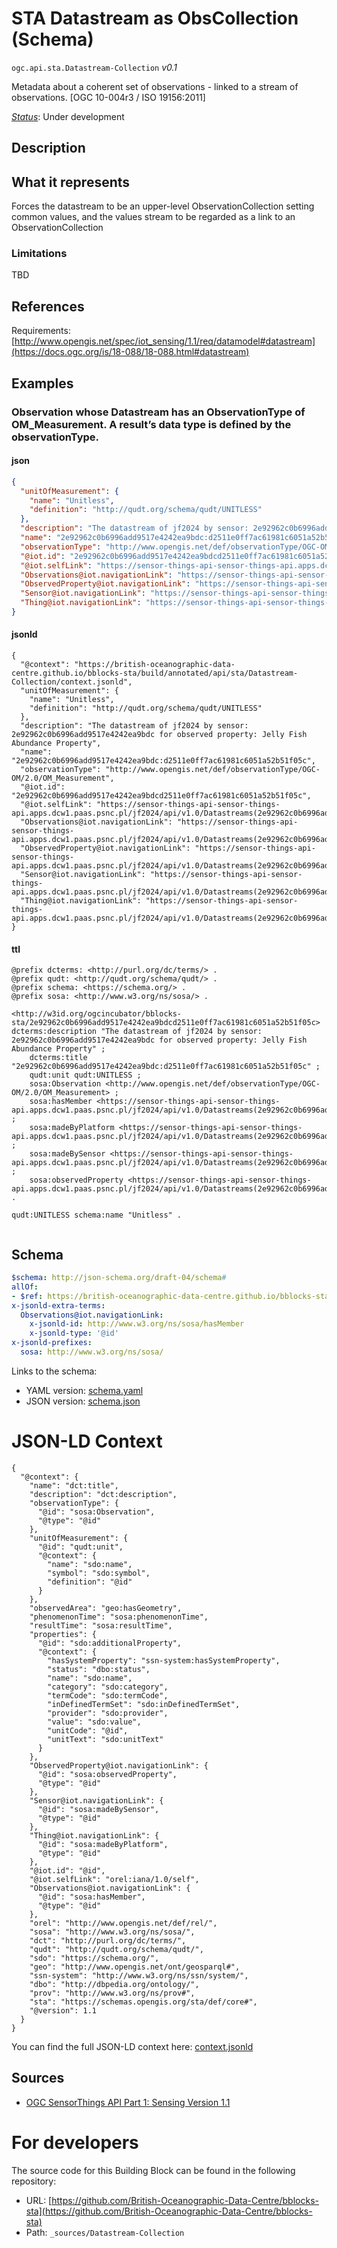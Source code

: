 
# STA Datastream as ObsCollection (Schema)

`ogc.api.sta.Datastream-Collection` *v0.1*

Metadata about a coherent set of observations - linked to a stream of observations. [OGC 10-004r3 / ISO 19156:2011]

[*Status*](http://www.opengis.net/def/status): Under development

## Description

## What it represents

Forces the datastream to be an upper-level ObservationCollection setting common values, and the values stream to be regarded as a link to an ObservationCollection

### Limitations

TBD

## References

Requirements: [http://www.opengis.net/spec/iot_sensing/1.1/req/datamodel#datastream](https://docs.ogc.org/is/18-088/18-088.html#datastream)

## Examples

### Observation whose Datastream has an ObservationType of OM_Measurement. A result’s data type is defined by the observationType.
#### json
```json
{
  "unitOfMeasurement": {
    "name": "Unitless",
    "definition": "http://qudt.org/schema/qudt/UNITLESS"
  },
  "description": "The datastream of jf2024 by sensor: 2e92962c0b6996add9517e4242ea9bdc for observed property: Jelly Fish Abundance Property",
  "name": "2e92962c0b6996add9517e4242ea9bdc:d2511e0ff7ac61981c6051a52b51f05c",
  "observationType": "http://www.opengis.net/def/observationType/OGC-OM/2.0/OM_Measurement",
  "@iot.id": "2e92962c0b6996add9517e4242ea9bdcd2511e0ff7ac61981c6051a52b51f05c",
  "@iot.selfLink": "https://sensor-things-api-sensor-things-api.apps.dcw1.paas.psnc.pl/jf2024/api/v1.0/Datastreams(2e92962c0b6996add9517e4242ea9bdcd2511e0ff7ac61981c6051a52b51f05c)",
  "Observations@iot.navigationLink": "https://sensor-things-api-sensor-things-api.apps.dcw1.paas.psnc.pl/jf2024/api/v1.0/Datastreams(2e92962c0b6996add9517e4242ea9bdcd2511e0ff7ac61981c6051a52b51f05c)/Observations",
  "ObservedProperty@iot.navigationLink": "https://sensor-things-api-sensor-things-api.apps.dcw1.paas.psnc.pl/jf2024/api/v1.0/Datastreams(2e92962c0b6996add9517e4242ea9bdcd2511e0ff7ac61981c6051a52b51f05c)/ObservedProperty",
  "Sensor@iot.navigationLink": "https://sensor-things-api-sensor-things-api.apps.dcw1.paas.psnc.pl/jf2024/api/v1.0/Datastreams(2e92962c0b6996add9517e4242ea9bdcd2511e0ff7ac61981c6051a52b51f05c)/Sensor",
  "Thing@iot.navigationLink": "https://sensor-things-api-sensor-things-api.apps.dcw1.paas.psnc.pl/jf2024/api/v1.0/Datastreams(2e92962c0b6996add9517e4242ea9bdcd2511e0ff7ac61981c6051a52b51f05c)/Thing"
}

```

#### jsonld
```jsonld
{
  "@context": "https://british-oceanographic-data-centre.github.io/bblocks-sta/build/annotated/api/sta/Datastream-Collection/context.jsonld",
  "unitOfMeasurement": {
    "name": "Unitless",
    "definition": "http://qudt.org/schema/qudt/UNITLESS"
  },
  "description": "The datastream of jf2024 by sensor: 2e92962c0b6996add9517e4242ea9bdc for observed property: Jelly Fish Abundance Property",
  "name": "2e92962c0b6996add9517e4242ea9bdc:d2511e0ff7ac61981c6051a52b51f05c",
  "observationType": "http://www.opengis.net/def/observationType/OGC-OM/2.0/OM_Measurement",
  "@iot.id": "2e92962c0b6996add9517e4242ea9bdcd2511e0ff7ac61981c6051a52b51f05c",
  "@iot.selfLink": "https://sensor-things-api-sensor-things-api.apps.dcw1.paas.psnc.pl/jf2024/api/v1.0/Datastreams(2e92962c0b6996add9517e4242ea9bdcd2511e0ff7ac61981c6051a52b51f05c)",
  "Observations@iot.navigationLink": "https://sensor-things-api-sensor-things-api.apps.dcw1.paas.psnc.pl/jf2024/api/v1.0/Datastreams(2e92962c0b6996add9517e4242ea9bdcd2511e0ff7ac61981c6051a52b51f05c)/Observations",
  "ObservedProperty@iot.navigationLink": "https://sensor-things-api-sensor-things-api.apps.dcw1.paas.psnc.pl/jf2024/api/v1.0/Datastreams(2e92962c0b6996add9517e4242ea9bdcd2511e0ff7ac61981c6051a52b51f05c)/ObservedProperty",
  "Sensor@iot.navigationLink": "https://sensor-things-api-sensor-things-api.apps.dcw1.paas.psnc.pl/jf2024/api/v1.0/Datastreams(2e92962c0b6996add9517e4242ea9bdcd2511e0ff7ac61981c6051a52b51f05c)/Sensor",
  "Thing@iot.navigationLink": "https://sensor-things-api-sensor-things-api.apps.dcw1.paas.psnc.pl/jf2024/api/v1.0/Datastreams(2e92962c0b6996add9517e4242ea9bdcd2511e0ff7ac61981c6051a52b51f05c)/Thing"
}
```

#### ttl
```ttl
@prefix dcterms: <http://purl.org/dc/terms/> .
@prefix qudt: <http://qudt.org/schema/qudt/> .
@prefix schema: <https://schema.org/> .
@prefix sosa: <http://www.w3.org/ns/sosa/> .

<http://w3id.org/ogcincubator/bblocks-sta/2e92962c0b6996add9517e4242ea9bdcd2511e0ff7ac61981c6051a52b51f05c> dcterms:description "The datastream of jf2024 by sensor: 2e92962c0b6996add9517e4242ea9bdc for observed property: Jelly Fish Abundance Property" ;
    dcterms:title "2e92962c0b6996add9517e4242ea9bdc:d2511e0ff7ac61981c6051a52b51f05c" ;
    qudt:unit qudt:UNITLESS ;
    sosa:Observation <http://www.opengis.net/def/observationType/OGC-OM/2.0/OM_Measurement> ;
    sosa:hasMember <https://sensor-things-api-sensor-things-api.apps.dcw1.paas.psnc.pl/jf2024/api/v1.0/Datastreams(2e92962c0b6996add9517e4242ea9bdcd2511e0ff7ac61981c6051a52b51f05c)/Observations> ;
    sosa:madeByPlatform <https://sensor-things-api-sensor-things-api.apps.dcw1.paas.psnc.pl/jf2024/api/v1.0/Datastreams(2e92962c0b6996add9517e4242ea9bdcd2511e0ff7ac61981c6051a52b51f05c)/Thing> ;
    sosa:madeBySensor <https://sensor-things-api-sensor-things-api.apps.dcw1.paas.psnc.pl/jf2024/api/v1.0/Datastreams(2e92962c0b6996add9517e4242ea9bdcd2511e0ff7ac61981c6051a52b51f05c)/Sensor> ;
    sosa:observedProperty <https://sensor-things-api-sensor-things-api.apps.dcw1.paas.psnc.pl/jf2024/api/v1.0/Datastreams(2e92962c0b6996add9517e4242ea9bdcd2511e0ff7ac61981c6051a52b51f05c)/ObservedProperty> .

qudt:UNITLESS schema:name "Unitless" .


```

## Schema

```yaml
$schema: http://json-schema.org/draft-04/schema#
allOf:
- $ref: https://british-oceanographic-data-centre.github.io/bblocks-sta/build/annotated/api/sta/Datastream/schema.yaml
x-jsonld-extra-terms:
  Observations@iot.navigationLink:
    x-jsonld-id: http://www.w3.org/ns/sosa/hasMember
    x-jsonld-type: '@id'
x-jsonld-prefixes:
  sosa: http://www.w3.org/ns/sosa/

```

Links to the schema:

* YAML version: [schema.yaml](https://british-oceanographic-data-centre.github.io/bblocks-sta/build/annotated/api/sta/Datastream-Collection/schema.json)
* JSON version: [schema.json](https://british-oceanographic-data-centre.github.io/bblocks-sta/build/annotated/api/sta/Datastream-Collection/schema.yaml)


# JSON-LD Context

```jsonld
{
  "@context": {
    "name": "dct:title",
    "description": "dct:description",
    "observationType": {
      "@id": "sosa:Observation",
      "@type": "@id"
    },
    "unitOfMeasurement": {
      "@id": "qudt:unit",
      "@context": {
        "name": "sdo:name",
        "symbol": "sdo:symbol",
        "definition": "@id"
      }
    },
    "observedArea": "geo:hasGeometry",
    "phenomenonTime": "sosa:phenomenonTime",
    "resultTime": "sosa:resultTime",
    "properties": {
      "@id": "sdo:additionalProperty",
      "@context": {
        "hasSystemProperty": "ssn-system:hasSystemProperty",
        "status": "dbo:status",
        "name": "sdo:name",
        "category": "sdo:category",
        "termCode": "sdo:termCode",
        "inDefinedTermSet": "sdo:inDefinedTermSet",
        "provider": "sdo:provider",
        "value": "sdo:value",
        "unitCode": "@id",
        "unitText": "sdo:unitText"
      }
    },
    "ObservedProperty@iot.navigationLink": {
      "@id": "sosa:observedProperty",
      "@type": "@id"
    },
    "Sensor@iot.navigationLink": {
      "@id": "sosa:madeBySensor",
      "@type": "@id"
    },
    "Thing@iot.navigationLink": {
      "@id": "sosa:madeByPlatform",
      "@type": "@id"
    },
    "@iot.id": "@id",
    "@iot.selfLink": "orel:iana/1.0/self",
    "Observations@iot.navigationLink": {
      "@id": "sosa:hasMember",
      "@type": "@id"
    },
    "orel": "http://www.opengis.net/def/rel/",
    "sosa": "http://www.w3.org/ns/sosa/",
    "dct": "http://purl.org/dc/terms/",
    "qudt": "http://qudt.org/schema/qudt/",
    "sdo": "https://schema.org/",
    "geo": "http://www.opengis.net/ont/geosparql#",
    "ssn-system": "http://www.w3.org/ns/ssn/system/",
    "dbo": "http://dbpedia.org/ontology/",
    "prov": "http://www.w3.org/ns/prov#",
    "sta": "https://schemas.opengis.org/sta/def/core#",
    "@version": 1.1
  }
}
```

You can find the full JSON-LD context here:
[context.jsonld](https://british-oceanographic-data-centre.github.io/bblocks-sta/build/annotated/api/sta/Datastream-Collection/context.jsonld)

## Sources

* [OGC SensorThings API Part 1: Sensing Version 1.1](https://docs.ogc.org/is/18-088/18-088.html#datastream)

# For developers

The source code for this Building Block can be found in the following repository:

* URL: [https://github.com/British-Oceanographic-Data-Centre/bblocks-sta](https://github.com/British-Oceanographic-Data-Centre/bblocks-sta)
* Path: `_sources/Datastream-Collection`


